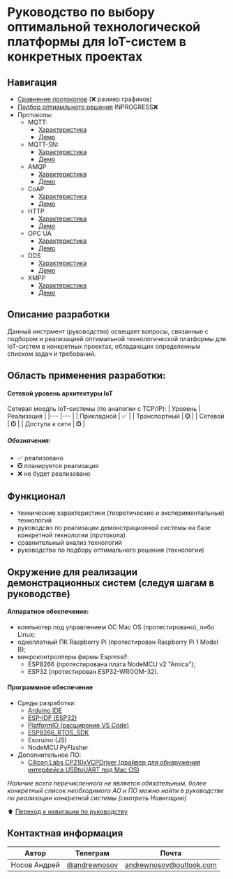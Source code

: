 # Руководство по выбору оптимальной технологической платформы для IoT-систем в конкретных проектах

## Навигация
* [Сравнение протоколов](/comparative.md) (&#x274C; размер графиков) 
* [Подбор оптиамльного решения](/selection.md) INPROGRESS&#x274C;
* Протоколы:
  * MQTT:
    * [Характеристика](mqtt/overview-mqtt.md)
    * [Демо](mqtt/demo/README.md)
  * MQTT-SN:
    * [Характеристика](mqtt/overview-mqttsn.md)
    * [Демо](mqtt/demo-sn/README.md)
  * AMQP
    * [Характеристика](amqp/overview-amqp.md)
    * [Демо](amqp/demo/README.md)
  * CoAP
    * [Характеристика](coap/overview-coap.md)
    * [Демо](coap/demo/README.md)
  * HTTP
    * [Характеристика](http/overview-http.md)
    * [Демо](http/demo/README.md)
  * OPC UA
    * [Характеристика](opcua/overview-opcua.md)
    * [Демо](opcua/demo/README.md)
  * DDS
    * [Характеристика](dds/overview-dds.md)
    * [Демо](dds/demo/README.md)
  * XMPP
    * [Характеристика](xmpp/overview-xmpp.md)
    * [Демо](xmpp/demo/README.md)

## Описание разработки
Данный инстрмент (руководство) освещает вопросы, связанные с подбором и реализацией оптимальной технологической платформы для IoT-систем в конкретных проектах, обладающих определенным списком задач и требований.

## Область применения разработки:
#### Сетевой уровень архитектуры IoT
Сетевая моедль IoT-системы (по аналогии с TCP/IP):
| Уровень  	| Реализация  	|
|---	|---	|
| Прикладной  	| &#x2705;  	|
| Транспортный  	| &#x274E;  	|
| Сетевой 	| &#x274E;  	|
| Доступа к сети 	| &#x274E;  	|

##### Обозначения: 
* &#x2705; реализовано
* &#x274E; планируется реализация
* &#x274C; не будет реализовано

## Функционал
* технические характеристики (теоретические и экспериментальные) технологий
* руководсво по реализации демонстрационной системы на базе конкретной технологии (протокола)
* сравнительный анализ технологий
* руководство по подбору оптимального решения (технологии)

## Окружение для реализации демонстрационных систем (следуя шагам в руководстве)

#### Аппаратное обеспечение:
* компьютер под управлением ОС Mac OS (протестировано), либо Linux;
* одноплатный ПК Raspberry Pi (протестирован Raspberry Pi 1 Model B);
* микроконтроллеры фирмы Espressif:
  * ESP8266 (протестирована плата NodeMCU v2 "Amica");
  * ESP32 (протестирован ESP32-WROOM-32).

#### Программное обеспечение
* Среды разработки:
  * [Arduino IDE](https://www.arduino.cc/en/software)
  * [ESP-IDF (ESP32)](https://github.com/espressif/esp-idf)
  * [PlatformIO (расширение VS Code)](https://platformio.org)
  * [ESP8266_RTOS_SDK](https://github.com/espressif/ESP8266_RTOS_SDK)
  * Esoruino (JS)
  * NodeMCU PyFlasher
* Дополнительное ПО:
  * [Cilicon Labs CP210xVCPDriver (драйвер для обнаружения интерфейса USBtoUART под Mac OS)](https://www.silabs.com/developers/usb-to-uart-bridge-vcp-drivers)

*Наличие всего перечисленного не является обязательным, более конкретный список необходимого АО и ПО можно найти в руководстве по реализации конкретной системы (смотреть Навигацию)*


:arrow_up: [Переход к навигации по руководству](#навигация)

## Контактная информация
| Автор | Телеграм | Почта |
|-------|----------|-------|
| Носов Андрей   | [@andrewnosov](https://t.me/andrewnosov)      | <andrewnosov@outlook.com>  |


